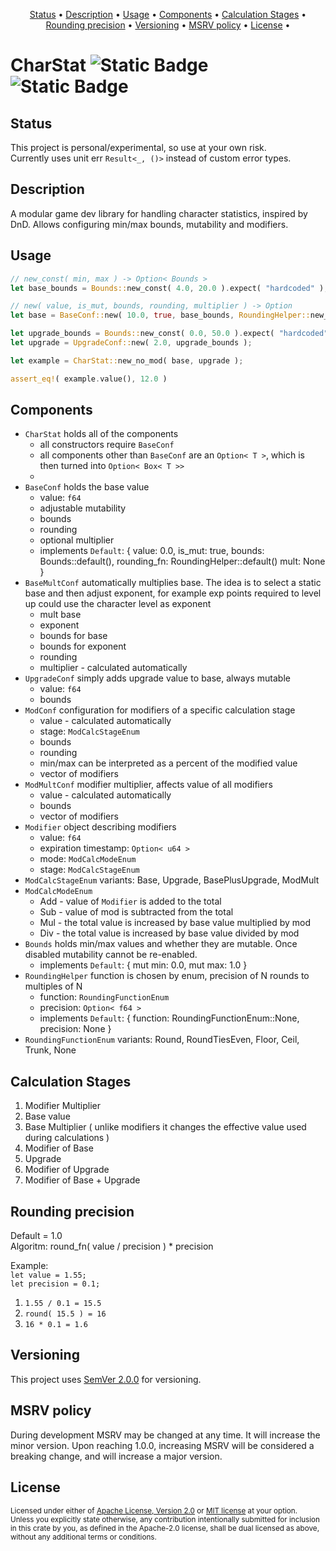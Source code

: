 <p align="center">
	<a href="#status">Status</a> •
	<a href="#description">Description</a> •
	<a href="#usage">Usage</a> •
	<a href="#components">Components</a> •
	<a href="#calculation-stages">Calculation Stages</a> •
	<a href="#rounding-precision">Rounding precision</a> •
	<a href="#versioning">Versioning</a> •
	<a href="#msrv-policy">MSRV policy</a> •
	<a href="#license">License</a> •
</p>

# CharStat ![Static Badge](https://img.shields.io/badge/CharStat_MSRV-1.77-purple) ![Static Badge](https://img.shields.io/badge/Version-0.1.2-purple)



## Status

This project is personal/experimental, so use at your own risk.<br>
Currently uses unit err `Result<_, ()>` instead of custom error types.


## Description

A modular game dev library for handling character statistics, inspired by DnD. Allows configuring min/max bounds, mutability and modifiers.


## Usage

```rust
// new_const( min, max ) -> Option< Bounds >
let base_bounds = Bounds::new_const( 4.0, 20.0 ).expect( "hardcoded" );

// new( value, is_mut, bounds, rounding, multiplier ) -> Option
let base = BaseConf::new( 10.0, true, base_bounds, RoundingHelper::new_none(), None ).expect( "hardcoded" );

let upgrade_bounds = Bounds::new_const( 0.0, 50.0 ).expect( "hardcoded" );
let upgrade = UpgradeConf::new( 2.0, upgrade_bounds );

let example = CharStat::new_no_mod( base, upgrade );

assert_eq!( example.value(), 12.0 )
```

## Components
- `CharStat` holds all of the components
	- all constructors require `BaseConf`
	- all components other than `BaseConf` are an `Option< T >`, which is then turned into `Option< Box< T >>`
	- 
- `BaseConf` holds the base value
	- value: `f64`
	- adjustable mutability
	- bounds
	- rounding
	- optional multiplier
	- implements `Default`: { value: 0.0, is_mut: true, bounds: Bounds::default(), rounding_fn: RoundingHelper::default() mult: None }
- `BaseMultConf` automatically multiplies base. The idea is to select a static base and then adjust exponent, for example exp points required to level up could use the character level as exponent
	- mult base
	- exponent
	- bounds for base
	- bounds for exponent
	- rounding
	- multiplier - calculated automatically
- `UpgradeConf` simply adds upgrade value to base, always mutable
	- value: `f64`
	- bounds
- `ModConf` configuration for modifiers of a specific calculation stage
	- value - calculated automatically
	- stage: `ModCalcStageEnum`
	- bounds
	- rounding
	- min/max can be interpreted as a percent of the modified value
	- vector of modifiers
- `ModMultConf` modifier multiplier, affects value of all modifiers
	- value - calculated automatically
	- bounds
	- vector of modifiers
- `Modifier` object describing modifiers
	- value: `f64`
	- expiration timestamp: `Option< u64 >`
	- mode: `ModCalcModeEnum`
	- stage: `ModCalcStageEnum`
- `ModCalcStageEnum` variants: Base, Upgrade, BasePlusUpgrade, ModMult
- `ModCalcModeEnum`
	- Add - value of `Modifier` is added to the total
	- Sub - value of mod is subtracted from the total
	- Mul - the total value is increased by base value multiplied by mod
	- Div - the total value is increased by base value divided by mod
- `Bounds` holds min/max values and whether they are mutable. Once disabled mutability cannot be re-enabled.
	- implements `Default`: { mut min: 0.0, mut max: 1.0 }
- `RoundingHelper` function is chosen by enum, precision of N rounds to multiples of N
	- function: `RoundingFunctionEnum`
	- precision: `Option< f64 >`
	- implements `Default`: { function: RoundingFunctionEnum::None, precision: None }
- `RoundingFunctionEnum` variants: Round, RoundTiesEven, Floor, Ceil, Trunk, None

## Calculation Stages
1. Modifier Multiplier
2. Base value
3. Base Multiplier ( unlike modifiers it changes the effective value used during calculations )
4. Modifier of Base
5. Upgrade
6. Modifier of Upgrade
7. Modifier of Base + Upgrade


## Rounding precision
Default = 1.0<br>
Algoritm: round_fn( value / precision ) * precision<br>

Example:<br>
`let value = 1.55;`<br>
`let precision = 0.1;`<br>
1. `1.55 / 0.1 = 15.5`
2. `round( 15.5 ) = 16`
3. `16 * 0.1 = 1.6`


## Versioning
This project uses <a href="https://semver.org">SemVer 2.0.0</a> for versioning.


## MSRV policy
During development MSRV may be changed at any time. It will increase the minor version.
Upon reaching 1.0.0, increasing MSRV will be considered a breaking change, and will increase a major version.


## License

<sup>
Licensed under either of <a href="LICENSE-APACHE">Apache License, Version
2.0</a> or <a href="LICENSE-MIT">MIT license</a> at your option.
</sup>

<br>

<sub>
Unless you explicitly state otherwise, any contribution intentionally submitted
for inclusion in this crate by you, as defined in the Apache-2.0 license, shall
be dual licensed as above, without any additional terms or conditions.
</sub>
